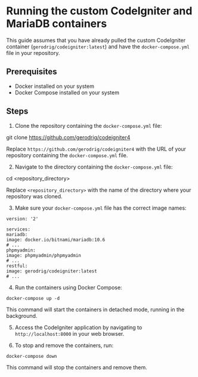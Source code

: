 # Running the custom CodeIgniter and MariaDB containers

This guide assumes that you have already pulled the custom CodeIgniter container (`gerodrig/codeigniter:latest`) and have the `docker-compose.yml` file in your repository.

## Prerequisites

- Docker installed on your system
- Docker Compose installed on your system

## Steps

1. Clone the repository containing the `docker-compose.yml` file:


git clone <https://github.com/gerodrig/codeigniter4>


Replace `https://github.com/gerodrig/codeigniter4` with the URL of your repository containing the `docker-compose.yml` file.

2. Navigate to the directory containing the `docker-compose.yml` file:

cd  <repository_directory>


Replace `<repository_directory>` with the name of the directory where your repository was cloned.

3. Make sure your `docker-compose.yml` file has the correct image names:

```dotnetcli
version: '2'

services:
mariadb:
image: docker.io/bitnami/mariadb:10.6
# ...
phpmyadmin:
image: phpmyadmin/phpmyadmin
# ...
restful:
image: gerodrig/codeigniter:latest
# ...
```


4. Run the containers using Docker Compose:

```docker-compose up -d```


This command will start the containers in detached mode, running in the background.

5. Access the CodeIgniter application by navigating to `http://localhost:8000` in your web browser.

6. To stop and remove the containers, run:

```docker-compose down```

This command will stop the containers and remove them.
